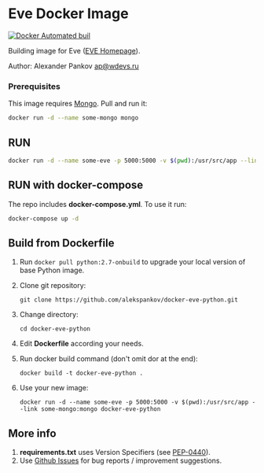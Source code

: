 Eve Docker Image
==================

[![Docker Automated buil](https://img.shields.io/docker/automated/jrottenberg/ffmpeg.svg?maxAge=2592000?style=flat-square)](https://hub.docker.com/r/aleksxp/docker-eve-python/)

Building image for Eve ([EVE Homepage](http://python-eve.org/)).

Author: Alexander Pankov <ap@wdevs.ru>

### Prerequisites

This image requires [Mongo](https://hub.docker.com/_/mongo/). Pull and run it:

```bash
docker run -d --name some-mongo mongo
```

RUN
---

```bash
docker run -d --name some-eve -p 5000:5000 -v $(pwd):/usr/src/app --link some-mongo:mongo aleksxp/docker-eve-python
```

RUN with docker-compose
-----------------------

The repo includes **docker-compose.yml**. To use it run:

```bash
docker-compose up -d
```

Build from Dockerfile
---------------------

1. Run ```docker pull python:2.7-onbuild``` to upgrade your local version of base Python image.
1. Clone git repository:
    ```
    git clone https://github.com/alekspankov/docker-eve-python.git
    ```
1. Change directory:
    ```
    cd docker-eve-python
    ```
    
1. Edit **Dockerfile** according your needs.
1. Run docker build command (don't omit dor at the end):
    ```
    docker build -t docker-eve-python .
    ```
1. Use your new image:
    ```
    docker run -d --name some-eve -p 5000:5000 -v $(pwd):/usr/src/app --link some-mongo:mongo docker-eve-python
    ```

More info
---------

1. **requirements.txt** uses Version Specifiers (see [PEP-0440](https://www.python.org/dev/peps/pep-0440/)).
1. Use [Github Issues](https://github.com/alekspankov/docker-eve-python/issues) for bug reports / improvement suggestions. 

